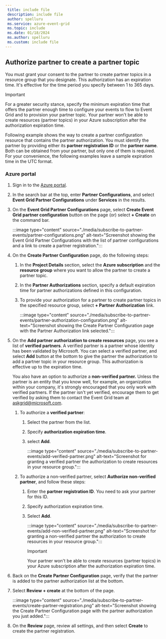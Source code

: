 ```yaml
---
 title: include file
 description: include file
 author: spelluru
 ms.service: azure-event-grid
 ms.topic: include
 ms.date: 01/18/2024
 ms.author: spelluru
 ms.custom: include file
---
```


## Authorize partner to create a partner topic

You must grant your consent to the partner to create partner topics in a resource group that you designate. This authorization has an expiration time. It's effective for the time period you specify between 1 to 365 days. 

> [!IMPORTANT]
> For a greater security stance, specify the minimum expiration time that offers the partner enough time to configure your events to flow to Event Grid and to provision your partner topic. Your partner won't be able to create resources (partner topics) in your Azure subscription after the authorization expiration time. 

Following example shows the way to create a partner configuration resource that contains the partner authorization. You must identify the partner by providing either its **partner registration ID** or the **partner name**. Both can be obtained from your partner, but only one of them is required. For your convenience, the following examples leave a sample expiration time in the UTC format.

### Azure portal

1. Sign in to the [Azure portal](https://portal.azure.com).
1. In the search bar at the top, enter **Partner Configurations**, and select **Event Grid Partner Configurations** under **Services** in the results. 
1. On the **Event Grid Partner Configurations** page, select **Create Event Grid partner configuration** button on the page (or) select **+ Create** on the command bar. 

    :::image type="content" source="./media/subscribe-to-partner-events/partner-configurations.png" alt-text="Screenshot showing the Event Grid Partner Configurations with the list of partner configurations and a link to create a partner registration.":::    
1. On the **Create Partner Configuration** page, do the following steps: 
    1. In the **Project Details** section, select the **Azure subscription** and the **resource group** where you want to allow the partner to create a partner topic. 
    1. In the **Partner Authorizations** section, specify a default expiration time for partner authorizations defined in this configuration. 
    1. To provide your authorization for a partner to create partner topics in the specified resource group, select **+ Partner Authorization** link. 
    
        :::image type="content" source="./media/subscribe-to-partner-events/partner-authorization-configuration.png" alt-text="Screenshot showing the Create Partner Configuration page with the Partner Authorization link selected.":::
        
1. On the **Add partner authorization to create resources** page, you see a list of **verified partners**. A verified partner is a partner whose identity has been validated by Microsoft. You can select a verified partner, and select **Add** button at the bottom to give the partner the authorization to add a partner topic in your resource group. This authorization is effective up to the expiration time. 

    You also have an option to authorize a **non-verified partner.** Unless the partner is an entity that you know well, for example, an organization within your company, it's strongly encouraged that you only work with verified partners. If the partner isn't yet verified, encourage them to get verified by asking them to contact the Event Grid team at askgrid@microsoft.com. 

    1. To authorize a **verified partner**:
        1. Select the partner from the list.
        1. Specify **authorization expiration time**.
        1. select **Add**. 
    
            :::image type="content" source="./media/subscribe-to-partner-events/add-verified-partner.png" alt-text="Screenshot for granting a verified partner the authorization to create resources in your resource group.":::        
    1. To authorize a non-verified partner, select **Authorize non-verified partner**, and follow these steps:
        1. Enter the **partner registration ID**. You need to ask your partner for this ID. 
        1. Specify authorization expiration time. 
        1. Select **Add**. 
        
            :::image type="content" source="./media/subscribe-to-partner-events/add-non-verified-partner.png" alt-text="Screenshot for granting a non-verified partner the authorization to create resources in your resource group.":::       

            > [!IMPORTANT]          
            > Your partner won't be able to create resources (partner topics) in your Azure subscription after the authorization expiration time. 
1. Back on the **Create Partner Configuration** page, verify that the partner is added to the partner authorization list at the bottom. 
1. Select **Review + create** at the bottom of the page. 

    :::image type="content" source="./media/subscribe-to-partner-events/create-partner-registration.png" alt-text="Screenshot showing the Create Partner Configuration page with the partner authorization you just added.":::                    
1. On the **Review** page, review all settings, and then select **Create** to create the partner registration. 


